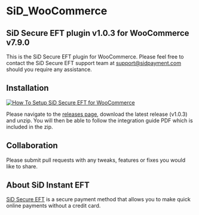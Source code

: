 # SiD_WooCommerce
## SiD Secure EFT plugin v1.0.3 for WooCommerce v7.9.0

This is the SiD Secure EFT plugin for WooCommerce. Please feel free to contact the SiD Secure EFT support team at support@sidpayment.com should you require any assistance.

## Installation
[![How To Setup SiD Secure EFT for WooCommerce](https://appinlet.com/wp-content/uploads/2021/01/How-To-Setup-SiD-Secure-EFT-for-WooCommerce.jpg)](https://www.youtube.com/watch?v=zc9vPePRrfQ "How To Setup SiD Secure EFT for WooCommerce")

Please navigate to the [releases page](https://github.com/SiD-Secure-EFT/SiD_WooCommerce/releases), download the latest release (v1.0.3) and unzip. You will then be able to follow the integration guide PDF which is included in the zip.

## Collaboration

Please submit pull requests with any tweaks, features or fixes you would like to share.

## About SiD Instant EFT

[SiD Secure EFT](https://sidpayment.com/) is a secure payment method that allows you to make quick online payments without a credit card.
